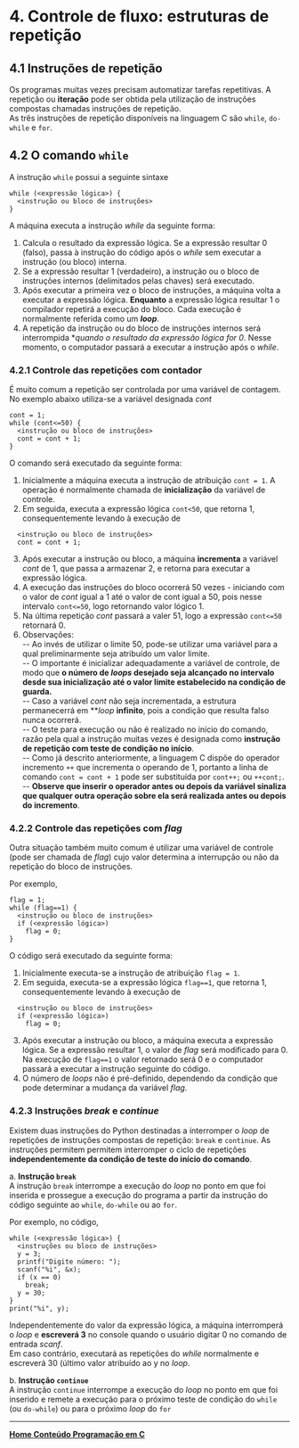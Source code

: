# 4. Controle de fluxo: estruturas de repetição

## 4.1 Instruções de repetição  
Os programas muitas vezes precisam automatizar tarefas repetitivas. A repetição ou **iteração** pode ser obtida pela utilização de instruções compostas chamadas instruções de repetição.  
As três instruções de repetição disponíveis na linguagem C são `while`, `do-while` e `for`.

## 4.2 O comando `while`
A instrução `while` possui a seguinte sintaxe  

```
while (<expressão lógica>) {
  <instrução ou bloco de instruções>
}
```  

A máquina executa a instrução *while* da seguinte forma:
1. Calcula o resultado da expressão lógica. Se a expressão resultar 0 (falso), passa à instrução do código após o *while* sem executar a instrução (ou bloco) interna.
2. Se a expressão resultar 1 (verdadeiro), a instrução ou o bloco de instruções internos (delimitados pelas chaves) será executado.
3. Após executar a primeira vez o bloco de instruções, a máquina volta a executar a expressão lógica. **Enquanto** a expressão lógica resultar 1 o compilador repetirá a execução do bloco. Cada execução é normalmente referida como um ***loop***.
4. A repetição da instrução ou do bloco de instruções internos será interrompida **quando o resultado da expressão lógica for 0*. Nesse momento, o computador passará a executar a instrução após o *while*.

### 4.2.1 Controle das repetições com **contador**  
É muito comum a repetição ser controlada por uma variável de contagem. No exemplo abaixo utiliza-se a variável designada *cont*  

```
cont = 1;
while (cont<=50) {
  <instrução ou bloco de instruções>
  cont = cont + 1;
}
```  

O comando será executado da seguinte forma:
1. Inicialmente a máquina executa a instrução de atribuição `cont = 1`. A operação é normalmente chamada de **inicialização** da variável de controle.
2. Em seguida, executa a expressão lógica `cont<50`, que retorna 1, consequentemente levando à execução de  
  ```
    <instrução ou bloco de instruções>
    cont = cont + 1;
  ```  
3. Após executar a instrução ou bloco, a máquina **incrementa** a variável *cont* de 1, que passa a armazenar 2, e retorna para executar a expressão lógica.
4. A execução das instruções do bloco ocorrerá 50 vezes - iniciando com o valor de *cont* igual a 1 até o valor de cont igual a 50, pois nesse intervalo `cont<=50`, logo retornando valor lógico 1.
5. Na última repetição *cont* passará a valer 51, logo a expressão `cont<=50` retornará 0.  
6. Observações:  
  -- Ao invés de utilizar o limite 50, pode-se utilizar uma variável para a qual preliminarmente seja atribuído um valor limite.  
  -- O importante é inicializar adequadamente a variável de controle, de modo que **o número de *loops* desejado seja alcançado no intervalo desde sua inicialização até o valor limite estabelecido na condição de guarda.**  
  -- Caso a variável *cont* não seja incrementada, a estrutura permanecerrá em ***loop* **infinito**, pois a condição que resulta falso nunca ocorrerá.  
  -- O teste para execução ou não é realizado no início do comando, razão pela qual a instrução muitas vezes é designada como **instrução de repetição com teste de condição no início**.      
  -- Como já descrito anteriormente, a linguagem C dispõe do operador incremento `++` que incrementa o operando de 1, portanto a linha de comando `cont = cont + 1` pode ser substituída por `cont++;` ou `++cont;`.     
  -- **Observe que inserir o operador antes ou depois da variável sinaliza que qualquer outra operação sobre ela será realizada antes ou depois do incremento**.

### 4.2.2 Controle das repetições com *flag*
Outra situação também muito comum é utilizar uma variável de controle (pode ser chamada de *flag*) cujo valor determina a interrupção ou não da repetição do bloco de instruções. 

Por exemplo,  

```
flag = 1;
while (flag==1) {
  <instrução ou bloco de instruções>
  if (<expressão lógica>)
    flag = 0;
}
```  

O código será executado da seguinte forma:  
1. Inicialmente executa-se a instrução de atribuição `flag = 1`.
2. Em seguida, executa-se a expressão lógica `flag==1`, que retorna 1, consequentemente levando à execução de  
  ```
    <instrução ou bloco de instruções>
    if (<expressão lógica>)
      flag = 0;
  ```  
3. Após executar a instrução ou bloco, a máquina executa a expressão lógica. Se a expressão resultar 1, o valor de *flag* será modificado para 0. Na execução de `flag==1` o valor retornado será 0 e o computador passará a executar a instrução seguinte do código.
4. O número de *loops* não é pré-definido, dependendo da condição que pode determinar a mudança da variável *flag*.

### 4.2.3 Instruções ***break*** e ***continue***
Existem duas instruções do Python destinadas a interromper o *loop* de repetições de instruções compostas de repetição: `break` e `continue`.
As instruções permitem permitem interromper o ciclo de repetições **independentemente da condição de teste do início do comando**.

a. **Instrução `break`**  
A instrução `break` interrompe a execução do *loop* no ponto em que foi inserida e prossegue a execução do programa a partir da instrução do código seguinte ao `while`, `do-while` ou ao `for`.  

Por exemplo, no código,  

```
while (<expressão lógica>) {
  <instruções ou bloco de instruções>
  y = 3;
  printf("Digite número: ");  
  scanf("%i", &x);
  if (x == 0)
    break;
  y = 30;
}
print("%i", y);
```  

Independentemente do valor da expressão lógica, a máquina interromperá o *loop* e **escreverá 3** no console quando o usuário digitar 0 no comando de entrada *scanf*.  
Em caso contrário, executará as repetições do *while* normalmente e escreverá 30 (último valor atribuído ao y no *loop*.

b. **Instrução `continue`**  
A instrução `continue` interrompe a execução do *loop* no ponto em que foi inserido e remete a execução para o próximo teste de condição do `while` (ou `do-while`) ou para o próximo *loop* do `for` 

___
**[Home Conteúdo Programação em C](https://github.com/claytonjasilva/claytonjasilva.github.io/blob/main/progC_aulas.md)**   
